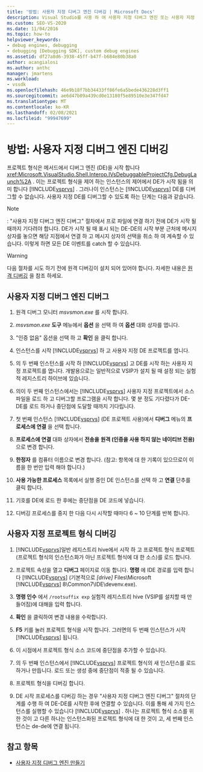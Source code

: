 ```yaml
---
title: '방법: 사용자 지정 디버그 엔진 디버깅 | Microsoft Docs'
description: Visual Studio를 사용 하 여 사용자 지정 디버그 엔진 또는 사용자 지정 프로젝트 형식을 디버깅 하는 데 사용할 수 있는 단계에 대해 알아봅니다.
ms.custom: SEO-VS-2020
ms.date: 11/04/2016
ms.topic: how-to
helpviewer_keywords:
- debug engines, debugging
- debugging [Debugging SDK], custom debug engines
ms.assetid: df27a8d6-3938-45ff-b47f-b684e80b38a0
author: acangialosi
ms.author: anthc
manager: jmartens
ms.workload:
- vssdk
ms.openlocfilehash: 46e9b18f7bb34433ff86fe6a5bede436228d3ff1
ms.sourcegitcommit: ae6d47b09a439cd0e13180f5e89510e3e347fd47
ms.translationtype: MT
ms.contentlocale: ko-KR
ms.lasthandoff: 02/08/2021
ms.locfileid: "99947699"
---
```

# <a name="how-to-debug-a-custom-debug-engine"></a>방법: 사용자 지정 디버그 엔진 디버깅
프로젝트 형식은 메서드에서 디버그 엔진 (DE)을 시작 합니다 <xref:Microsoft.VisualStudio.Shell.Interop.IVsDebuggableProjectCfg.DebugLaunch%2A> . 이는 프로젝트 형식을 제어 하는 인스턴스의 제어에서 DE가 시작 됨을 의미 합니다 [!INCLUDE[vsprvs](../../code-quality/includes/vsprvs_md.md)] . 그러나이 인스턴스는 [!INCLUDE[vsprvs](../../code-quality/includes/vsprvs_md.md)] DE를 디버그할 수 없습니다. 사용자 지정 DE를 디버그할 수 있도록 하는 단계는 다음과 같습니다.

> [!NOTE]
> : "사용자 지정 디버그 엔진 디버그" 절차에서 프로 파일에 연결 하기 전에 DE가 시작 될 때까지 기다려야 합니다. DE가 시작 될 때 표시 되는 DE-DE의 시작 부분 근처에 메시지 상자를 놓으면 해당 지점에서 연결 하 고 메시지 상자의 선택을 취소 하 여 계속할 수 있습니다. 이렇게 하면 모든 DE 이벤트를 catch 할 수 있습니다.

> [!WARNING]
> 다음 절차를 시도 하기 전에 원격 디버깅이 설치 되어 있어야 합니다. 자세한 내용은 [원격 디버깅](../../debugger/remote-debugging.md) 을 참조 하세요.

## <a name="debug-a-custom-debug-engine"></a>사용자 지정 디버그 엔진 디버그

1. 원격 디버그 모니터 *msvsmon.exe* 를 시작 합니다.

2. *msvsmon.exe* **도구** 메뉴에서 **옵션** 을 선택 하 여 **옵션** 대화 상자를 엽니다.

3. "인증 없음" 옵션을 선택 하 고 **확인** 을 클릭 합니다.

4. 인스턴스를 시작 [!INCLUDE[vsprvs](../../code-quality/includes/vsprvs_md.md)] 하 고 사용자 지정 DE 프로젝트를 엽니다.

5. 의 두 번째 인스턴스를 시작 하 [!INCLUDE[vsprvs](../../code-quality/includes/vsprvs_md.md)] 고 DE를 시작 하는 사용자 지정 프로젝트를 엽니다. 개발용으로는 일반적으로 VSIP가 설치 될 때 설정 되는 실험적 레지스트리 하이브에 있습니다.

6. 의이 두 번째 인스턴스에서는 [!INCLUDE[vsprvs](../../code-quality/includes/vsprvs_md.md)] 사용자 지정 프로젝트에서 소스 파일을 로드 하 고 디버그할 프로그램을 시작 합니다. 몇 분 정도 기다렸다가 DE-DE를 로드 하거나 중단점에 도달할 때까지 기다립니다.

7. 첫 번째 인스턴스 [!INCLUDE[vsprvs](../../code-quality/includes/vsprvs_md.md)] (DE 프로젝트 사용)에서 **디버그** 메뉴의 **프로세스에 연결** 을 선택 합니다.

8. **프로세스에 연결** 대화 상자에서 **전송을** **원격 (인증을 사용 하지 않는 네이티브 전용)** 으로 변경 합니다.

9. **한정자** 를 컴퓨터 이름으로 변경 합니다. (참고: 항목에 대 한 기록이 있으므로이 이름을 한 번만 입력 해야 합니다.)

10. **사용 가능한 프로세스** 목록에서 실행 중인 DE 인스턴스를 선택 하 고 **연결** 단추를 클릭 합니다.

11. 기호를 DE에 로드 한 후에는 중단점을 DE 코드에 넣습니다.

12. 디버깅 프로세스를 중지 한 다음 다시 시작할 때마다 6 ~ 10 단계를 반복 합니다.

## <a name="debug-a-custom-project-type"></a>사용자 지정 프로젝트 형식 디버깅

1. [!INCLUDE[vsprvs](../../code-quality/includes/vsprvs_md.md)]일반 레지스트리 hive에서 시작 하 고 프로젝트 형식 프로젝트 (프로젝트 형식의 인스턴스화가 아닌 프로젝트 형식에 대 한 소스)를 로드 합니다.

2. 프로젝트 속성을 열고 **디버그** 페이지로 이동 합니다. **명령** 에 IDE 경로를 입력 합니다 [!INCLUDE[vsprvs](../../code-quality/includes/vsprvs_md.md)] (기본적으로 *[drive]* Files\Microsoft [!INCLUDE[vsprvs](../../code-quality/includes/vsprvs_md.md)] 8\Common7\IDE\devenv.exe).

3. **명령 인수** 에서 `/rootsuffix exp` 실험적 레지스트리 hive (VSIP를 설치할 때 만들어짐)에 대해을 입력 합니다.

4. **확인** 을 클릭하여 변경 내용을 수락합니다.

5. **F5** 키를 눌러 프로젝트 형식을 시작 합니다. 그러면의 두 번째 인스턴스가 시작 [!INCLUDE[vsprvs](../../code-quality/includes/vsprvs_md.md)] 됩니다.

6. 이 시점에서 프로젝트 형식 소스 코드에 중단점을 추가할 수 있습니다.

7. 의 두 번째 인스턴스에서 [!INCLUDE[vsprvs](../../code-quality/includes/vsprvs_md.md)] 프로젝트 형식의 새 인스턴스를 로드 하거나 만듭니다. 로드 또는 생성 중에 중단점이 적중 될 수 있습니다.

8. 프로젝트 형식을 디버깅 합니다.

9. DE 시작 프로세스를 디버깅 하는 경우 "사용자 지정 디버그 엔진 디버그" 절차의 단계를 수행 하 여 DE-DE를 시작한 후에 연결할 수 있습니다. 이를 통해 세 가지 인스턴스를 실행할 수 있습니다 [!INCLUDE[vsprvs](../../code-quality/includes/vsprvs_md.md)] . 하나는 프로젝트 형식 소스를 위한 것이 고 다른 하나는 인스턴스화된 프로젝트 형식에 대 한 것이 고, 세 번째 인스턴스는 de-de에 연결 됩니다.

## <a name="see-also"></a>참고 항목
- [사용자 지정 디버그 엔진 만들기](../../extensibility/debugger/creating-a-custom-debug-engine.md)
